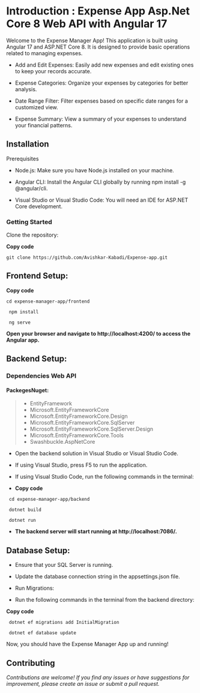 # Introduction :  Expense App Asp.Net Core 8 Web API with Angular 17


Welcome to the Expense Manager App! This application is built using Angular 17 and ASP.NET Core 8. It is designed to provide basic operations related to managing expenses.

 - Add and Edit Expenses: Easily add new expenses and edit existing ones to keep your records accurate.

 - Expense Categories: Organize your expenses by categories for better analysis.

 - Date Range Filter: Filter expenses based on specific date ranges for a customized view.

 - Expense Summary: View a summary of your expenses to understand your financial patterns.


## Installation

Prerequisites

- Node.js: Make sure you have Node.js installed on your machine.

- Angular CLI: Install the Angular CLI globally by running npm install -g @angular/cli.

- Visual Studio or Visual Studio Code: You will need an IDE for ASP.NET Core development.

### Getting Started

Clone the repository:



**Copy code**

` git clone https://github.com/Avishkar-Kabadi/Expense-app.git `



## Frontend Setup:



**Copy code**

` cd expense-manager-app/frontend `

` npm install`

` ng serve`

**Open your browser and navigate to http://localhost:4200/ to access the Angular app.**



## Backend Setup:

### Dependencies Web API
#### PackegesNuget:
>- EntityFramework
>- Microsoft.EntityFrameworkCore
>- Microsoft.EntityFrameworkCore.Design
>- Microsoft.EntityFrameworkCore.SqlServer
>- Microsoft.EntityFrameworkCore.SqlServer.Design
>- Microsoft.EntityFrameworkCore.Tools
>- Swashbuckle.AspNetCore

- Open the backend solution in Visual Studio or Visual Studio Code.

- If using Visual Studio, press F5 to run the application.

- If using Visual Studio Code, run the following commands in the terminal:


- **Copy code**

` cd expense-manager-app/backend`

` dotnet build`

` dotnet run`

- **The backend server will start running at http://localhost:7086/.**


## Database Setup:

- Ensure that your SQL Server is running.

- Update the database connection string in the appsettings.json file.

- Run Migrations:

- Run the following commands in the terminal from the backend directory:




 **Copy code**

` dotnet ef migrations add InitialMigration`

` dotnet ef database update`

  Now, you should have the Expense Manager App up and running!


## Contributing

*Contributions are welcome! If you find any issues or have suggestions for improvement, 
please create an issue or submit a pull request.*


